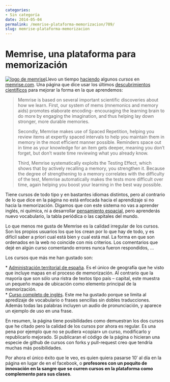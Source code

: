 ```yaml
---
categories:
- Sin categoría
date: 2014-05-04
permalink: /memrise-plataforma-memorizacion/709/
slug: memrise-plataforma-memorizacion
---
```


# Memrise, una plataforma para memorización

[![logo de memrise](http://conocimientoabierto.es/wp-content/blogs.dir/16/files/galerias/enelblog/thumbs/thumbs_memrise.jpg)](http://conocimientoabierto.es/wp-content/blogs.dir/16/files/galerias/enelblog/memrise.jpg " ")Llevo un tiempo [haciendo](http://www.memrise.com/user/fpuga/) algunos *cursos* en [memrise.com](http://www.memrise.com/). Una página que dice usar los últimos [descubrimientos científicos](http://www.memrise.com/faq/#question-8) para mejorar la forma en la que aprendemos:

> Memrise is based on several important scientific discoveries about how we learn. First, our system of mems (mnemonics and memory aids) promotes elaborate encoding- encouraging the learning brain to do more by engaging the imagination, and thus helping lay down stronger, more durable memories.
> 
> Secondly, Memrise makes use of Spaced Repetition, helping you review items at expertly spaced intervals to help you maintain them in memory in the most efficient manner possible. Reminders space out in time as your knowledge for an item gets deeper, meaning you don’t forget, but don’t waste time reviewing what you already know.
> 
> Third, Memrise systematically exploits the Testing Effect, which shows that by actively recalling a memory, you strengthen it. Because the degree of strengthening to a memory correlates with the difficulty of the test, Memrise automatically makes the tests more difficult over time, again helping you boost your learning in the best way possible.

Tiene cursos de todo tipo y en bastantes idiomas distintos, pero al contrario de lo que dice en la página no está enfocada hacia el aprendizaje si no hacia la memorización. Digamos que con este sistema no vas a aprender inglés, ni química, ni a desarrollar [pensamiento espacial](https://www.coursera.org/course/maps), pero aprenderás nuevo vocabulario, la tabla periódica o las capitales del mundo.

Lo que menos me gusta de Memrise es la calidad irregular de los cursos. Son los propios usuarios los que los crean por lo que hay de todo, y es difícil saber a priori cual está bien y cual está mal. La forma en que son ordenados en la web no coincide con mis criterios. Los comentarios que dejé en algún curso comentando errores nunca fueron respondidos, …

Los cursos que más me han gustado son:

\* [Administración territorial de españa](http://www.memrise.com/course/153253/administracion-territorial-de-espana/). Es el único de geografía que he visto que incluye mapas en el proceso de memorización. Al contrario que la mayoría que son sólo una ristra de textos tipo país – capital, este muestra un pequeño mapa de ubicación como elemento principal de la memorización.  
\* [Curso completo de inglés](http://www.memrise.com/course/207066/curso-completo-de-ingles-full-audio-2/). Este me ha gustado porque se limita al apredizaje de vocabulario o frases sencillas sin dobles traducciones. Además todas las palabras incluyen un audio de pronunciación, y aparece un ejemplo de uso en una frase.

En resumen, la página tiene posibilidades como demuestran los dos cursos que he citado pero la calidad de los cursos por ahora es regular. Es una pena por ejemplo que no se pudiera «copiar» un curso, modificarlo y republicarlo mejorado. Si publicaran el código de la página o hicieran una especie de github de cursos con forks y pull-request creo que tendría muchas más posibilidades.

Por ahora el único éxito que le veo, es quien quiera pasarse 10′ al día en la página en lugar de en el facebook, o **profesores con un poquito de innovación en la sangre que se curren cursos en la plataforma como complemento para sus clases**.